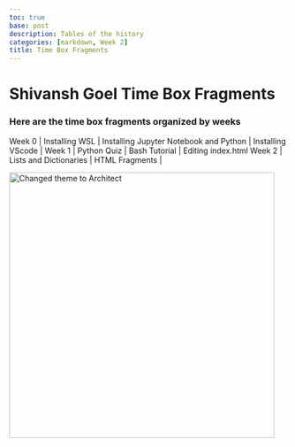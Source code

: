 ```yaml
---
toc: true
base: post
description: Tables of the history
categories: [markdown, Week 2]
title: Time Box Fragments
---
```


# Shivansh Goel Time Box Fragments

### Here are the time box fragments organized by weeks

Week 0 | Installing WSL  | Installing Jupyter Notebook and Python | Installing VScode | 
Week 1 | Python Quiz       | Bash Tutorial |  Editing index.html
Week 2 | Lists and Dictionaries  | HTML Fragments | 

<img src='{{ "/images/logo.png" | relative_url }}' width='480' alt='Changed theme to Architect'>
